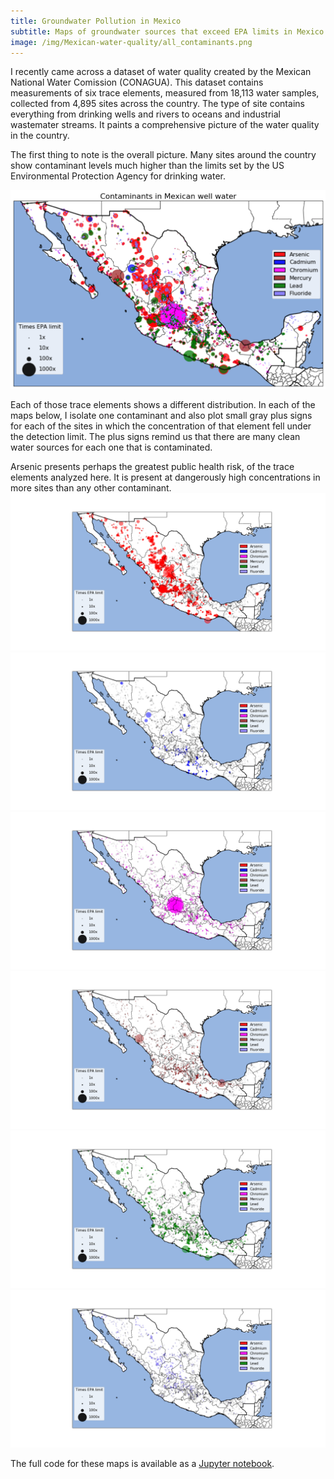 ```yaml
---
title: Groundwater Pollution in Mexico
subtitle: Maps of groundwater sources that exceed EPA limits in Mexico
image: /img/Mexican-water-quality/all_contaminants.png
---
```


I recently came across a dataset of water quality created by the Mexican National Water Comission (CONAGUA). This dataset contains measurements of six trace elements, measured from 18,113 water samples, collected from 4,895 sites across the country. The type of site contains everything from drinking wells and rivers to oceans and industrial wastemater streams. It paints a comprehensive picture of the water quality in the country.

The first thing to note is the overall picture. Many sites around the country show contaminant levels much higher than the limits set by the US Environmental Protection Agency for drinking water. 

![All contaminants](/img/Mexican-water-quality/all_contaminants.png)

Each of those trace elements shows a different distribution. In each of the maps below, I isolate one contaminant and also plot small gray plus signs for each of the sites in which the concentration of that element fell under the detection limit. The plus signs remind us that there are many clean water sources for each one that is contaminated.

Arsenic presents perhaps the greatest public health risk, of the trace elements analyzed here.  It is present at dangerously high concentrations in more sites than any other contaminant. 
![Arsenic](/img/Mexican-water-quality/arsenic.png)
![Cadmium](/img/Mexican-water-quality/cadmium.png)
![Chromium](/img/Mexican-water-quality/chromium.png)
![Mercury](/img/Mexican-water-quality/mercury.png)
![Lead](/img/Mexican-water-quality/lead.png)
![Fluoride](/img/Mexican-water-quality/fluoride.png)


The full code for these maps is available as a [Jupyter notebook](https://github.com/DanielMartinAlarcon/Mexican-water-quality/blob/master/empirical/1_code/Mexican-water-quality.ipynb).

